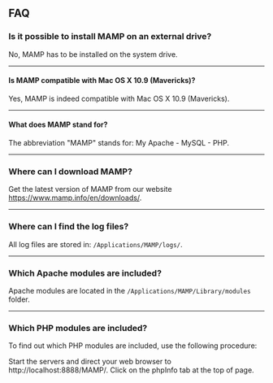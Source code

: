 ## FAQ

### Is it possible to install MAMP on an external drive?

No, MAMP has to be installed on the system drive.

---

#### Is MAMP compatible with Mac OS X 10.9 (Mavericks)?

Yes, MAMP is indeed compatible with Mac OS X 10.9 (Mavericks).

---

#### What does MAMP stand for?

The abbreviation "MAMP" stands for: My Apache - MySQL - PHP.

---

### Where can I download MAMP?

Get the latest version of MAMP from our website https://www.mamp.info/en/downloads/.

---

### Where can I find the log files?

All log files are stored in: `/Applications/MAMP/logs/`.

---

### Which Apache modules are included?

Apache modules are located in the `/Applications/MAMP/Library/modules` folder.

---

### Which PHP modules are included?

To find out which PHP modules are included, use the following procedure:

Start the servers and direct your web browser to http://localhost:8888/MAMP/.
Click on the phpInfo tab at the top of page.

